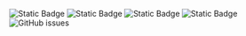![Static Badge](https://img.shields.io/badge/blacklists-61-000000) ![Static Badge](https://img.shields.io/badge/blacklisted-3005077-cc0000) ![Static Badge](https://img.shields.io/badge/whitelisted-2254-00CC00) ![Static Badge](https://img.shields.io/badge/streaming_blacklist-28107-000000) ![GitHub issues](https://img.shields.io/github/issues/fabriziosalmi/blacklists)
